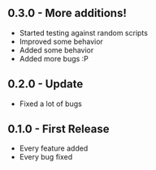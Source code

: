 ## 0.3.0 - More additions!
* Started testing against random scripts
* Improved some behavior
* Added some behavior
* Added more bugs :P

## 0.2.0 - Update
* Fixed a lot of bugs

## 0.1.0 - First Release
* Every feature added
* Every bug fixed
